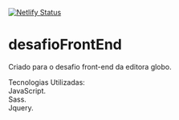 [![Netlify Status](https://api.netlify.com/api/v1/badges/880a0ab0-a648-4f84-909e-b0d10712f536/deploy-status)](https://app.netlify.com/sites/desafiofrontendglobo/deploys) <br>

# desafioFrontEnd

 Criado para o desafio front-end da editora globo. <br>

Tecnologias Utilizadas: <br>
JavaScript. <br>
Sass. <br>
Jquery. <br>




